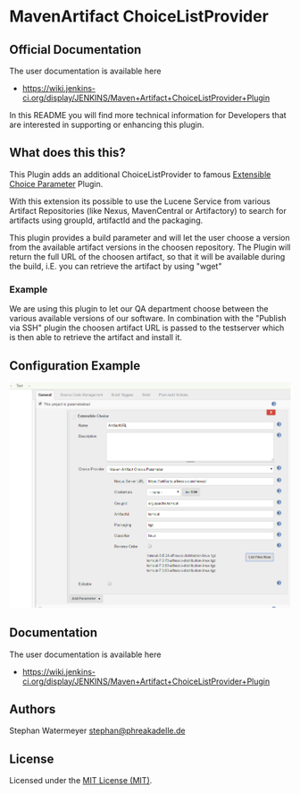 # MavenArtifact ChoiceListProvider

## Official Documentation
The user documentation is available here
* https://wiki.jenkins-ci.org/display/JENKINS/Maven+Artifact+ChoiceListProvider+Plugin

In this README you will find more technical information for Developers that are interested in supporting or enhancing this plugin.

## What does this  this?
This Plugin adds an additional ChoiceListProvider to famous <a href="https://wiki.jenkins-ci.org/display/JENKINS/Extensible+Choice+Parameter+plugin">Extensible Choice Parameter</a> Plugin.

With this extension its possible to use the Lucene Service from various Artifact Repositories (like Nexus, MavenCentral or Artifactory) to search for artifacts using groupId, artifactId and the packaging.

This plugin provides a build parameter and will let the user choose a version from the available artifact versions in the choosen repository. The Plugin will return the full URL of the choosen artifact, so that it will be available during the build, i.E. you can retrieve the artifact by using "wget"

### Example
We are using this plugin to let our QA department choose between the various available versions of our software. In combination with the "Publish via SSH" plugin the choosen artifact URL is passed to the testserver which is then able to retrieve the artifact and install it.

## Configuration Example
![Alt text](/src/site/resources/project-config-1.jpg?raw=true "Example Project Configuration")

## Documentation
The user documentation is available here
* https://wiki.jenkins-ci.org/display/JENKINS/Maven+Artifact+ChoiceListProvider+Plugin

## Authors
Stephan Watermeyer <stephan@phreakadelle.de>

## License
Licensed under the [MIT License (MIT)](https://github.com/heremaps/buildrotator-plugin/blob/master/LICENSE).
